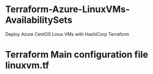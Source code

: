 # Terraform-Azure-LinuxVMs-AvailabilitySets
Deploy Azure CentOS Linux VMs with HashiCorp Terraform

# Terraform Main configuration file linuxvm.tf
